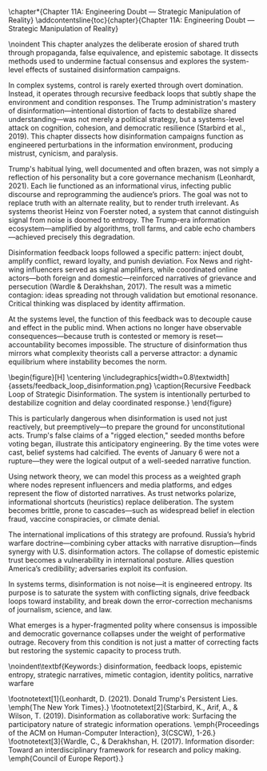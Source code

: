 \chapter*{Chapter 11A: Engineering Doubt — Strategic Manipulation of Reality}
\addcontentsline{toc}{chapter}{Chapter 11A: Engineering Doubt — Strategic Manipulation of Reality}

\noindent
This chapter analyzes the deliberate erosion of shared truth through propaganda, false equivalence, and epistemic sabotage. It dissects methods used to undermine factual consensus and explores the system-level effects of sustained disinformation campaigns.


In complex systems, control is rarely exerted through overt domination. Instead, it operates through recursive feedback loops that subtly shape the environment and condition responses. The Trump administration's mastery of disinformation—intentional distortion of facts to destabilize shared understanding—was not merely a political strategy, but a systems-level attack on cognition, cohesion, and democratic resilience (Starbird et al., 2019). This chapter dissects how disinformation campaigns function as engineered perturbations in the information environment, producing mistrust, cynicism, and paralysis.

Trump's habitual lying, well documented and often brazen, was not simply a reflection of his personality but a core governance mechanism (Leonhardt, 2021). Each lie functioned as an informational virus, infecting public discourse and reprogramming the audience’s priors. The goal was not to replace truth with an alternate reality, but to render truth irrelevant. As systems theorist Heinz von Foerster noted, a system that cannot distinguish signal from noise is doomed to entropy. The Trump-era information ecosystem—amplified by algorithms, troll farms, and cable echo chambers—achieved precisely this degradation.

Disinformation feedback loops followed a specific pattern: inject doubt, amplify conflict, reward loyalty, and punish deviation. Fox News and right-wing influencers served as signal amplifiers, while coordinated online actors—both foreign and domestic—reinforced narratives of grievance and persecution (Wardle & Derakhshan, 2017). The result was a mimetic contagion: ideas spreading not through validation but emotional resonance. Critical thinking was displaced by identity affirmation.

At the systems level, the function of this feedback was to decouple cause and effect in the public mind. When actions no longer have observable consequences—because truth is contested or memory is reset—accountability becomes impossible. The structure of disinformation thus mirrors what complexity theorists call a perverse attractor: a dynamic equilibrium where instability becomes the norm.

\begin{figure}[H]
\centering
\includegraphics[width=0.8\textwidth]{assets/feedback_loop_disinformation.png}
\caption{Recursive Feedback Loop of Strategic Disinformation. The system is intentionally perturbed to destabilize cognition and delay coordinated response.}
\end{figure}

This is particularly dangerous when disinformation is used not just reactively, but preemptively—to prepare the ground for unconstitutional acts. Trump's false claims of a "rigged election," seeded months before voting began, illustrate this anticipatory engineering. By the time votes were cast, belief systems had calcified. The events of January 6 were not a rupture—they were the logical output of a well-seeded narrative function.

Using network theory, we can model this process as a weighted graph where nodes represent influencers and media platforms, and edges represent the flow of distorted narratives. As trust networks polarize, informational shortcuts (heuristics) replace deliberation. The system becomes brittle, prone to cascades—such as widespread belief in election fraud, vaccine conspiracies, or climate denial.

The international implications of this strategy are profound. Russia’s hybrid warfare doctrine—combining cyber attacks with narrative disruption—finds synergy with U.S. disinformation actors. The collapse of domestic epistemic trust becomes a vulnerability in international posture. Allies question America’s credibility; adversaries exploit its confusion.

In systems terms, disinformation is not noise—it is engineered entropy. Its purpose is to saturate the system with conflicting signals, drive feedback loops toward instability, and break down the error-correction mechanisms of journalism, science, and law.

What emerges is a hyper-fragmented polity where consensus is impossible and democratic governance collapses under the weight of performative outrage. Recovery from this condition is not just a matter of correcting facts but restoring the systemic capacity to process truth.

\noindent\textbf{Keywords:} disinformation, feedback loops, epistemic entropy, strategic narratives, mimetic contagion, identity politics, narrative warfare

\footnotetext[1]{Leonhardt, D. (2021). Donald Trump's Persistent Lies. \emph{The New York Times}.}
\footnotetext[2]{Starbird, K., Arif, A., & Wilson, T. (2019). Disinformation as collaborative work: Surfacing the participatory nature of strategic information operations. \emph{Proceedings of the ACM on Human-Computer Interaction}, 3(CSCW), 1-26.}
\footnotetext[3]{Wardle, C., & Derakhshan, H. (2017). Information disorder: Toward an interdisciplinary framework for research and policy making. \emph{Council of Europe Report}.}


